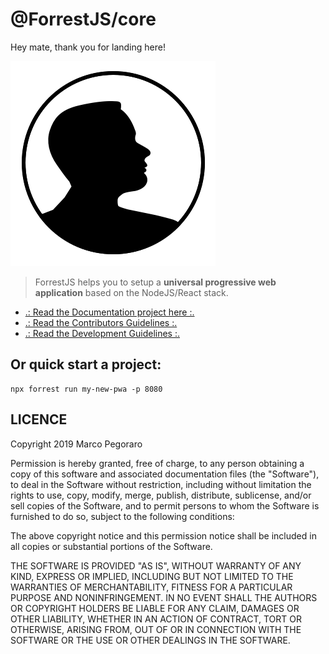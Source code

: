 # @ForrestJS/core

Hey mate, thank you for landing here!

![ForrestJS Logo](./gitbook/images/forrestjs.png)

> ForrestJS helps you to setup a 
> **universal progressive web application**
> based on the NodeJS/React stack.

- [.: Read the Documentation project here :.](https://forrestjs.github.io)
- [.: Read the Contributors Guidelines :.](./CONTRIBUTE.md)
- [.: Read the Development Guidelines :.](./DEVELOPMENT.md)

## Or quick start a project:

    npx forrest run my-new-pwa -p 8080


## LICENCE

Copyright 2019 Marco Pegoraro

Permission is hereby granted, free of charge, to any person obtaining a copy of this software and associated documentation files (the "Software"), to deal in the Software without restriction, including without limitation the rights to use, copy, modify, merge, publish, distribute, sublicense, and/or sell copies of the Software, and to permit persons to whom the Software is furnished to do so, subject to the following conditions:

The above copyright notice and this permission notice shall be included in all copies or substantial portions of the Software.

THE SOFTWARE IS PROVIDED "AS IS", WITHOUT WARRANTY OF ANY KIND, EXPRESS OR IMPLIED, INCLUDING BUT NOT LIMITED TO THE WARRANTIES OF MERCHANTABILITY, FITNESS FOR A PARTICULAR PURPOSE AND NONINFRINGEMENT. IN NO EVENT SHALL THE AUTHORS OR COPYRIGHT HOLDERS BE LIABLE FOR ANY CLAIM, DAMAGES OR OTHER LIABILITY, WHETHER IN AN ACTION OF CONTRACT, TORT OR OTHERWISE, ARISING FROM, OUT OF OR IN CONNECTION WITH THE SOFTWARE OR THE USE OR OTHER DEALINGS IN THE SOFTWARE.
